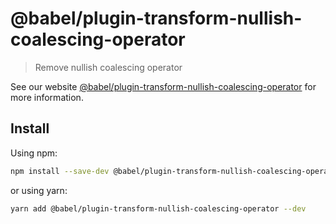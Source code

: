 # @babel/plugin-transform-nullish-coalescing-operator

> Remove nullish coalescing operator

See our website [@babel/plugin-transform-nullish-coalescing-operator](https://babeljs.io/docs/babel-plugin-transform-nullish-coalescing-operator) for more information.

## Install

Using npm:

```sh
npm install --save-dev @babel/plugin-transform-nullish-coalescing-operator
```

or using yarn:

```sh
yarn add @babel/plugin-transform-nullish-coalescing-operator --dev
```
